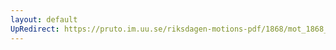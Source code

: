 ```yaml
---
layout: default
UpRedirect: https://pruto.im.uu.se/riksdagen-motions-pdf/1868/mot_1868__fk__44/mot_1868__fk__44-001.pdf
---
```

